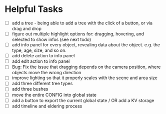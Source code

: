 # Helpful Tasks

- [ ] add a tree - being able to add a tree with the click of a button, or via drag and drop
- [ ] figure out multiple highlight options for: dragging, hovering, and selected to show infos (see next todo)
- [ ] add info panel for every object, revealing data about the object. e.g. the type, age, size, and so on.
- [ ] add delete action to info panel
- [ ] add edit action to info panel
- [ ] Bug: Fix the issue that dragging depends on the camera position, where objects move the wrong direction
- [ ] improve lighting so that it properly scales with the scene and area size
- [ ] add three different tree types
- [ ] add three bushes
- [ ] move the entire CONFIG into global state
- [ ] add a button to export the current global state / OR add a KV storage
- [ ] add timeline and eldering process
